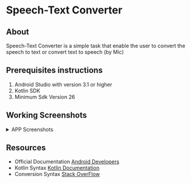 # Speech-Text Converter

## About

Speech-Text Converter is a simple task that enable the user to convert the speech to text or convert text to speech (by Mic)

## Prerequisites instructions

1. Android Studio with version 3.1 or higher
2. Kotlin SDK
3. Minimum Sdk Version 26

## Working Screenshots

<details>
  <summary>APP Screenshots</summary>
<p>

### 1.Home Screen

![1](https://user-images.githubusercontent.com/52586356/138191107-440439c9-e796-46d6-9ea9-bb90d5681971.png)

</p>

<p>

### 2.Convert Text to Speech

![2](https://user-images.githubusercontent.com/52586356/138191408-583cb114-b7f0-4bcf-8a7b-b18b9b54c097.png)

</p>

<p>

### 3.How Are you Sound On

![3](https://user-images.githubusercontent.com/52586356/138191492-56de6f3b-9630-4856-b3e2-3e36b66b8aea.png)

</p>

<p>

### 4.Convert Speech to Text

![4](https://user-images.githubusercontent.com/52586356/138191588-5cc21980-6e60-4e37-9284-63b9a684c79b.png)

</p>

</details>

## Resources

- Official Documentation [Android Developers](https://developer.android.com/reference/android/speech/SpeechRecognizer)  
- Kotlin Syntax [Kotlin Documentation](https://kotlinlang.org/docs/home.html)  
- Conversion Syntax [Stack OverFlow](https://stackoverflow.com/questions/5913773/speech-to-text-on-android)  
